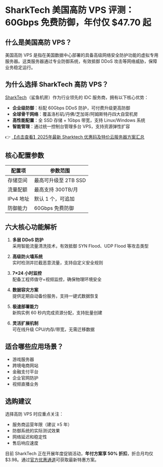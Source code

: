 # SharkTech 美国高防 VPS 评测：60Gbps 免费防御，年付仅 $47.70 起

## 什么是美国高防 VPS？

美国高防 VPS 是指在美国数据中心部署的具备高级网络安全防护功能的虚拟专用服务器。这类服务器通过专业防御系统，有效抵御 DDoS 攻击等网络威胁，保障业务稳定运行。

## 为什么选择 SharkTech 高防 VPS？

[SharkTech](https://bit.ly/Sharktech)（鲨鱼机房）作为行业领先的 IDC 服务商，拥有以下核心优势：

- **企业级防御**：标配 60Gbps DDoS 防护，可付费升级更高防御
- **全球骨干网络**：覆盖洛杉矶/丹佛/芝加哥/阿姆斯特丹四大自营机房
- **高性能配置**：全 SSD 存储 + 1Gbps 带宽，支持 Linux/Windows 系统
- **智能管理**：通过统一控制台管理多台 VPS，支持资源弹性扩容

👉 [【点击查看】2025年最新 Sharktech 优惠码及特价云服务器方案汇总](https://bit.ly/Sharktech)

## 核心配置参数

| 配置项       | 参数范围              |
|--------------|---------------------|
| 存储空间     | 最高可升级至 2TB SSD |
| 流量配额     | 最高支持 300TB/月   |
| IPv4 地址    | 默认 1 个，可追加    |
| 防御能力     | 60Gbps 免费防御     |

## 六大核心功能解析

1. **多层 DDoS 防护**  
   采用智能流量清洗技术，有效抵御 SYN Flood、UDP Flood 等攻击类型

2. **高级防火墙系统**  
   实时检测并拦截恶意流量，支持自定义安全规则

3. **7×24 小时监控**  
   配备工程师值守+视频监控，确保物理环境安全

4. **数据容灾方案**  
   提供定期自动备份服务，支持一键式数据恢复

5. **极速部署能力**  
   新购实例 60 秒内完成资源分配，支持批量创建

6. **灵活扩展机制**  
   可在线升级 CPU/内存/带宽，无需迁移数据

## 适合哪些应用场景？

- 游戏服务器
- 跨境电商网站
- 金融支付平台
- 企业官网防护
- 视频直播业务

## 选购建议

选择高防 VPS 时应重点关注：
- 服务商运营年限（建议 ≥5 年）
- 防御系统的实际测试效果
- 网络延迟和稳定性
- 售后响应速度

目前 SharkTech 正在开展年度促销活动，**年付方案享 50% 折扣**，折合月均仅 $3.98。通过[官方优惠通道](https://bit.ly/Sharktech)可获取最新特惠方案。